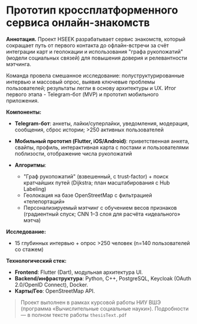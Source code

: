 # Прототип кроссплатформенного сервиса онлайн-знакомств

**Аннотация.** Проект HSEEK разрабатывает сервис знакомств, который сокращает путь от первого контакта до офлайн-встречи за счёт интеграции карт и геолокации и использования "графа рукопожатий" (модели социальных связей) для повышения доверия и релевантности мэтчинга. 

Команда провела смешанное исследование: полуструктурированные интервью и массовый опрос, выявив ключевые проблемы пользователей; результаты легли в основу архитектуры и UX. Итог первого этапа - Telegram-бот (MVP) и прототип мобильного приложения. 

**Компоненты:**

- **Telegram-бот**: анкеты, лайки/суперлайки, уведомления, модерация, сообщения, сброс истории; >250 активных пользователей 
- **Мобильный прототип (Flutter, iOS/Android)**: приветственная анкета, свайпы, профиль, интерактивная карта с постами и пользователями поблизости, отображение числа рукопожатий
- **Алгоритмы**:
  
  - "Граф рукопожатий" (взвешенный, с trust-factor) + поиск кратчайших путей (Dijkstra; план масштабирования с Hub Labeling) 
  - Геолокация на базе OpenStreetMap с фильтрацией «телепортаций»
  - Персонализируемый мэтчинг с обучением весов признаков (градиентный спуск; CNN 1–3 слоя для расчёта «идеального» мэтча)

**Исследование:**

- 15 глубинных интервью + опрос >250 человек (n=140 пользователей со стажем)
  
**Технологический стек:**

- **Frontend**: Flutter (Dart), модульная архитектура UI.  
- **Backend/инфраструктура**: Python, C++, PostgreSQL, Keycloak (OAuth 2.0/OpenID Connect), Docker.  
- **Карты/Гео**: OpenStreetMap API.


> Проект выполнен в рамках курсовой работы НИУ ВШЭ (программа «Вычислительные социальные науки»). Подробности — в полном тексте работы <code>thesisText.pdf</code>
